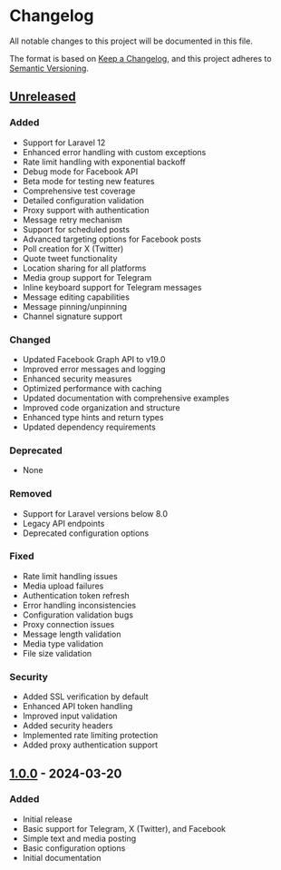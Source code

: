 # Changelog

All notable changes to this project will be documented in this file.

The format is based on [Keep a Changelog](https://keepachangelog.com/en/1.0.0/),
and this project adheres to [Semantic Versioning](https://semver.org/spec/v2.0.0.html).

## [Unreleased]

### Added
- Support for Laravel 12
- Enhanced error handling with custom exceptions
- Rate limit handling with exponential backoff
- Debug mode for Facebook API
- Beta mode for testing new features
- Comprehensive test coverage
- Detailed configuration validation
- Proxy support with authentication
- Message retry mechanism
- Support for scheduled posts
- Advanced targeting options for Facebook posts
- Poll creation for X (Twitter)
- Quote tweet functionality
- Location sharing for all platforms
- Media group support for Telegram
- Inline keyboard support for Telegram messages
- Message editing capabilities
- Message pinning/unpinning
- Channel signature support

### Changed
- Updated Facebook Graph API to v19.0
- Improved error messages and logging
- Enhanced security measures
- Optimized performance with caching
- Updated documentation with comprehensive examples
- Improved code organization and structure
- Enhanced type hints and return types
- Updated dependency requirements

### Deprecated
- None

### Removed
- Support for Laravel versions below 8.0
- Legacy API endpoints
- Deprecated configuration options

### Fixed
- Rate limit handling issues
- Media upload failures
- Authentication token refresh
- Error handling inconsistencies
- Configuration validation bugs
- Proxy connection issues
- Message length validation
- Media type validation
- File size validation

### Security
- Added SSL verification by default
- Enhanced API token handling
- Improved input validation
- Added security headers
- Implemented rate limiting protection
- Added proxy authentication support

## [1.0.0] - 2024-03-20

### Added
- Initial release
- Basic support for Telegram, X (Twitter), and Facebook
- Simple text and media posting
- Basic configuration options
- Initial documentation

[Unreleased]: https://github.com/alihesari/laravel-social-auto-posting/compare/v1.0.0...HEAD
[1.0.0]: https://github.com/alihesari/laravel-social-auto-posting/releases/tag/v1.0.0 